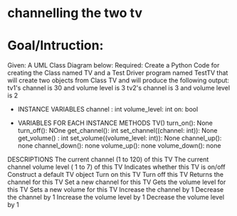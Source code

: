 # channelling the two tv
# Goal/Intruction:
Given: A UML Class Diagram below:
Required: Create a Python Code for creating the Class named TV and a Test Driver program named TestTV that will create two objects from 
Class TV and will produce the following output:
tv1's channel is 30 and volume level is 3
tv2's channel is 3 and volume level is 2

- INSTANCE VARIABLES
channel : int
volume_level: int
on: bool

- VARIABLES FOR EACH INSTANCE METHODS
TV()
turn_on(): None
turn_off(): NOne 
get_channel(): int
set_channel((channel: int)): None
get_volume() : int
set_volume((volume_level: int)): None
channel_up(): none
channel_down(): none 
volume_up(): none
volume_down(): none

DESCRIPTIONS
The current channel (1 to 120) of this TV
The current channel volume level ( 1 to 7) of this  TV
Indicates whether this TV is on/off
Construct a default TV object 
Turn on this TV
Turn off this TV
Returns the channel for this TV
Set a new channel for this TV 
Gets the volume level for this TV
Sets a new volume for this TV
Increase the channel by 1 
Decrease the channel by 1
Increase the volume level by 1 
Decrease the volume level by 1
